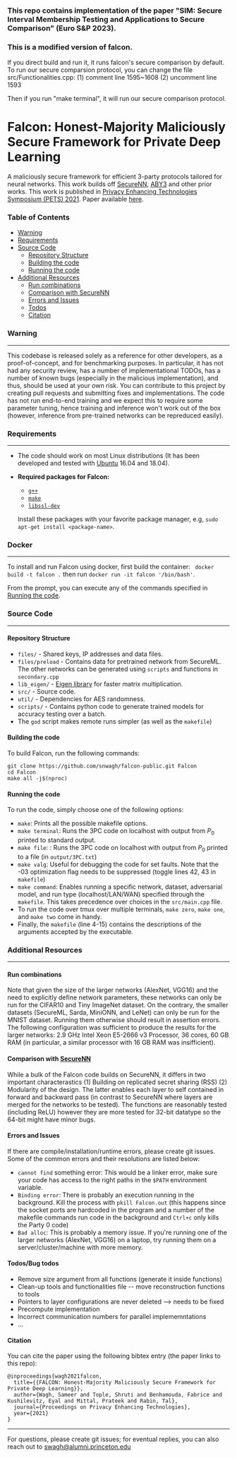 ### This repo contains implementation of the paper "SIM: Secure Interval Membership Testing and Applications to Secure Comparison" (Euro S&P 2023).

### This is a modified version of falcon.
If you direct build and run it, it runs falcon's secure comparison by default. To run our secure comparsion protocol, you can change the file src/Functionalities.cpp:
(1) comment line 1595~1608
(2) uncomment line 1593

Then if you run "make terminal", it will run our secure comparison protocol.

# Falcon: Honest-Majority Maliciously Secure Framework for Private Deep Learning

A maliciously secure framework for efficient 3-party protocols tailored for neural networks. This work builds off [SecureNN](https://github.com/snwagh/securenn-public), [ABY3](https://github.com/ladnir/aby3) and other prior works.  This work is published in [Privacy Enhancing Technologies Symposium (PETS) 2021](https://petsymposium.org). Paper available [here](https://snwagh.github.io).


### Table of Contents

- [Warning](#warning)
- [Requirements](#requirements)
- [Source Code](#source-code)
    - [Repository Structure](#repository-structure)
    - [Building the code](#building)
    - [Running the code](#running)
- [Additional Resources](#additional-resources)
    - [Run combinations](#run-combinations)
    - [Comparison with SecureNN](#comparison-with-securenn)
    - [Errors and Issues](#errors-and-issues)
    - [Todos](#todos)
    - [Citation](#citation)


### Warning
---
This codebase is released solely as a reference for other developers, as a proof-of-concept, and for benchmarking purposes. In particular, it has not had any security review, has a number of implementational TODOs, has a number of known bugs (especially in the malicious implementation), and thus, should be used at your own risk. You can contribute to this project by creating pull requests and submitting fixes and implementations. The code has not run end-to-end training and we expect this to require some parameter tuning, hence training and inference won't work out of the box (however, inference from pre-trained networks can be repreduced easily).


### Requirements
---
* The code should work on most Linux distributions (It has been developed and tested with [Ubuntu](http://www.ubuntu.com/) 16.04 and 18.04).

* **Required packages for Falcon:**
  * [`g++`](https://packages.debian.org/testing/g++)
  * [`make`](https://packages.debian.org/testing/make)
  * [`libssl-dev`](https://packages.debian.org/testing/libssl-dev)

  Install these packages with your favorite package manager, e.g, `sudo apt-get install <package-name>`.

### Docker 
---

To install and run Falcon using docker, first build the container:
` docker build -t falcon .`
then run
`docker run -it falcon '/bin/bash'`.

From the prompt, you can execute any of the commands specified in [Running the code](#running).

### Source Code
---

#### Repository Structure

* `files/`    - Shared keys, IP addresses and data files.
* `files/preload`    - Contains data for pretrained network from SecureML. The other networks can be generated using `scripts` and functions in `secondary.cpp`
* `lib_eigen/`    - [Eigen library](http://eigen.tuxfamily.org/) for faster matrix multiplication.
* `src/`    - Source code.
* `util/` - Dependencies for AES randomness.
* `scripts/` - Contains python code to generate trained models for accuracy testing over a batch.
* The `god` script makes remote runs simpler (as well as the `makefile`)

#### Building the code

To build Falcon, run the following commands:

```
git clone https://github.com/snwagh/falcon-public.git Falcon
cd Falcon
make all -j$(nproc)
```

#### Running the code

To run the code, simply choose one of the following options: 

* `make`: Prints all the possible makefile options.
* `make terminal`: Runs the 3PC code on localhost with output from $P_0$ printed to standard output.
* `make file`: : Runs the 3PC code on localhost with output from $P_0$ printed to a file (in `output/3PC.txt`)
* `make valg`: Useful for debugging the code for set faults. Note that the -03 optimization flag needs to be suppressed (toggle lines 42, 43 in `makefile`)
* `make command`: Enables running a specific network, dataset, adversarial model, and run type (localhost/LAN/WAN) specified through the `makefile`. This takes precedence over choices in the `src/main.cpp` file.
* To run the code over tmux over multiple terminals, `make zero`, `make one`, and `make two` come in handy.
* Finally, the `makefile` (line 4-15) contains the descriptions of the arguments accepted by the executable.


### Additional Resources
---
#### Run combinations
Note that given the size of the larger networks (AlexNet, VGG16) and the need to explicitly define network parameters, these networks can only be run for the CIFAR10 and Tiny ImageNet dataset. On the contrary, the smaller datasets (SecureML, Sarda, MiniONN, and LeNet) can only be run for the MNIST dataset. Running them otherwise should result in assertion errors. The following configuration was sufficient to produce the results for the larger networks: 2.9 GHz Intel Xeon E5-2666 v3 Processor, 36 cores, 60 GB RAM (in particular, a similar processor with 16 GB RAM was insifficient).

#### Comparison with [SecureNN](https://github.com/snwagh/securenn-public)
While a bulk of the Falcon code builds on SecureNN, it differs in two important characterastics (1) Building on replicated secret sharing (RSS) (2) Modularity of the design. The latter enables each layer to self contained in forward and backward pass (in contrast to SecureNN where layers are merged for the networks to be tested). The functions are reasonably tested (including ReLU) however they are more tested for 32-bit datatype so the 64-bit might have minor bugs.

#### Errors and Issues
If there are compile/installation/runtime errors, please create git issues. Some of the common errors and their resolutions are listed below: 
* `cannot find` something error: This would be a linker error, make sure your code has access to the right paths in the `$PATH` environment variable.
* `Binding error`: There is probably an execution running in the background. Kill the process with `pkill Falcon.out` (this happens since the socket ports are hardcoded in the program and a number of the makefile commands run code in the background and `Ctrl+c` only kills the Party 0 code)
* `Bad alloc`: This is probably a memory issue. If you're running one of the larger networks (AlexNet, VGG16) on a laptop, try running them on a server/cluster/machine with more memory.


#### Todos/Bug todos

* Remove size argument from all functions (generate it inside functions)
* Clean-up tools and functionalities file -- move reconstruction functions to tools
* Pointers to layer configurations are never deleted --> needs to be fixed
* Precompute implementation
* Incorrect communication numbers for parallel implememntations
* ...

#### Citation
You can cite the paper using the following bibtex entry (the paper links to this repo):
```
@inproceedings{wagh2021falcon,
  title={{FALCON: Honest-Majority Maliciously Secure Framework for Private Deep Learning}},
  author={Wagh, Sameer and Tople, Shruti and Benhamouda, Fabrice and Kushilevitz, Eyal and Mittal, Prateek and Rabin, Tal},
  journal={Proceedings on Privacy Enhancing Technologies},
  year={2021}
}
```

---
For questions, please create git issues; for eventual replies, you can also reach out to [swagh@alumni.princeton.edu](swagh@alumni.princeton.edu)

